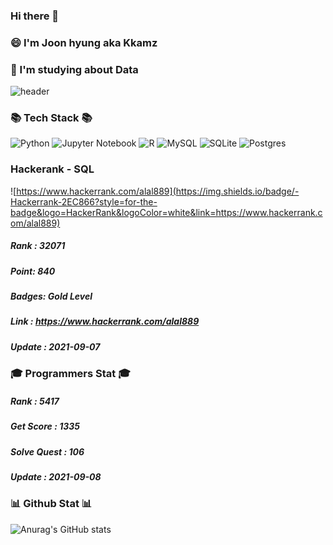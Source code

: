### Hi there 👋
### 😄 I'm Joon hyung aka Kkamz
### 🤔 I'm studying about Data 

<!--
**Kkamz/Kkamz** is a ✨ _special_ ✨ repository because its `README.md` (this file) appears on your GitHub profile.

Here are some ideas to get you started:
- 🔭 I’m currently working on ...
- 🌱 I’m currently learning ...
- 👯 I’m looking to collaborate on ...
- 🤔 I’m looking for help with ...
- 💬 Ask me about ...
- 📫 How to reach me: ...
- 😄 Pronouns: ...
- ⚡ Fun fact: ...
-->

![header](https://capsule-render.vercel.app/api?type=wave&color=auto&height=300&section=header&text=🖋I'mKkamz🖋&fontSize=90)


### 📚 Tech Stack 📚

   ![Python](https://img.shields.io/badge/python-3670A0?style=for-the-badge&logo=python&logoColor=ffdd54)
   ![Jupyter Notebook](https://img.shields.io/badge/jupyter-%23FA0F00.svg?style=for-the-badge&logo=jupyter&logoColor=white)
	![R](https://img.shields.io/badge/r-%23276DC3.svg?style=for-the-badge&logo=r&logoColor=white)
  ![MySQL](https://img.shields.io/badge/mysql-%2300f.svg?style=for-the-badge&logo=mysql&logoColor=white)
 	 ![SQLite](https://img.shields.io/badge/sqlite-%2307405e.svg?style=for-the-badge&logo=sqlite&logoColor=white)
 	 ![Postgres](https://img.shields.io/badge/postgres-%23316192.svg?style=for-the-badge&logo=postgresql&logoColor=white)

### Hackerank - SQL
  ![https://www.hackerrank.com/alal889](https://img.shields.io/badge/-Hackerrank-2EC866?style=for-the-badge&logo=HackerRank&logoColor=white&link=https://www.hackerrank.com/alal889)
  ##### Rank : 32071
  ##### Point: 840
  ##### Badges: Gold Level
  ##### Link : https://www.hackerrank.com/alal889
  ##### Update : 2021-09-07
  
### 🎓 Programmers Stat 🎓
   
   ##### Rank : 5417
   ##### Get Score : 1335
   ##### Solve Quest : 106
   ##### Update : 2021-09-08

### 📊 Github Stat 📊
![Anurag's GitHub stats](https://github-readme-stats.vercel.app/api?username=kkamz&&show_icons=true&theme=dracula)

